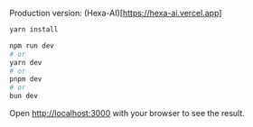 Production version: (Hexa-AI)[https://hexa-ai.vercel.app]

```bash
yarn install

npm run dev
# or
yarn dev
# or
pnpm dev
# or
bun dev
```

Open [http://localhost:3000](http://localhost:3000) with your browser to see the result.
